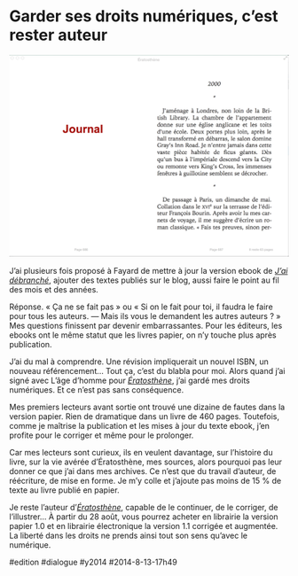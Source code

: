 # Garder ses droits numériques, c’est rester auteur

![](_i/betaplus.png)

J’ai plusieurs fois proposé à Fayard de mettre à jour la version ebook de *[J’ai débranché](../../page/jai-debranche)*, ajouter des textes publiés sur le blog, aussi faire le point au fil des mois et des années.

Réponse. « Ça ne se fait pas » ou « Si on le fait pour toi, il faudra le faire pour tous les auteurs. — Mais ils vous le demandent les autres auteurs ? » Mes questions finissent par devenir embarrassantes. Pour les éditeurs, les ebooks ont le même statut que les livres papier, on n’y touche plus après publication.

J’ai du mal à comprendre. Une révision impliquerait un nouvel ISBN, un nouveau référencement… Tout ça, c’est du blabla pour moi. Alors quand j’ai signé avec L’âge d’homme pour *[Ératosthène](../../page/eratosthene)*, j’ai gardé mes droits numériques. Et ce n’est pas sans conséquence.

Mes premiers lecteurs avant sortie ont trouvé une dizaine de fautes dans la version papier. Rien de dramatique dans un livre de 460 pages. Toutefois, comme je maîtrise la publication et les mises à jour du texte ebook, j’en profite pour le corriger et même pour le prolonger.

Car mes lecteurs sont curieux, ils en veulent davantage, sur l’histoire du livre, sur la vie avérée d’Ératosthène, mes sources, alors pourquoi pas leur donner ce que j’ai dans mes archives. Ce n’est que du travail d’auteur, de réécriture, de mise en forme. Je m’y colle et j’ajoute pas moins de 15 % de texte au livre publié en papier.

Je reste l’auteur d’*[Ératosthène](../../page/eratosthene)*, capable de le continuer, de le corriger, de l’illustrer… À partir du 28 août, vous pourrez acheter en librairie la version papier 1.0 et en librairie électronique la version 1.1 corrigée et augmentée. La liberté dans les droits ne prends ainsi tout son sens qu’avec le numérique.

#edition #dialogue #y2014 #2014-8-13-17h49
